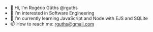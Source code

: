 - 👋 Hi, I’m Rogério Güths @rguths
- 👀 I’m interested in Software Engineering
- 🌱 I’m currently learning JavaScript and Node with EJS and SQLite
- 📫 How to reach me: rguths@gmail.com
